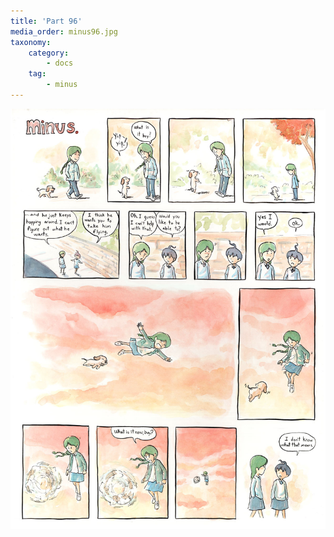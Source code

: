```yaml
---
title: 'Part 96'
media_order: minus96.jpg
taxonomy:
    category:
        - docs
    tag:
        - minus
---
```


![](minus96.jpg)